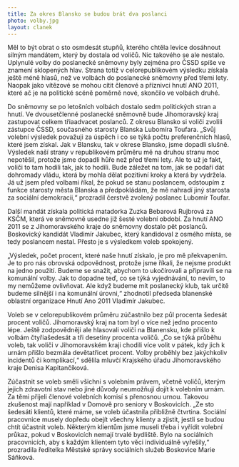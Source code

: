 ```yaml
---
title: Za okres Blansko se budou brát dva poslanci
photo: volby.jpg
layout: clanek
---
```


Měl to být obrat o sto osmdesát stupňů, kterého chtěla levice dosáhnout silným mandátem, který by dostala od voličů. Nic takového se ale nestalo. Uplynulé volby do poslanecké sněmovny byly zejména pro ČSSD spíše ve znamení sklopených hlav. Strana totiž v celorepublikovém výsledku získala ještě méně hlasů, než ve volbách do poslanecké sněmovny před třemi lety. Naopak jako vítězové se mohou cítit členové a příznivci hnutí ANO 2011, které ač je na politické scéně poměrně nové, skončilo ve volbách druhé. 

Do sněmovny se po letošních volbách dostalo sedm politických stran a hnutí. Ve dvousetčlenné poslanecké sněmovně bude Jihomoravský kraj zastupovat celkem třiaadvacet poslanců. Z okresu Blansko si voliči zvolili zástupce ČSSD, současného starosty Blanska Lubomíra Toufara. „Svůj volební výsledek považuji za úspěch i co se týká počtu preferenčních hlasů, které jsem získal. Jak v Blansku, tak v okrese Blansko, jsme dopadli slušně. Výsledek naší strany v republikovém průměru mě na druhou stranu moc nepotěšil, protože jsme dopadli hůře než před třemi lety. Ale to už je fakt, voliči to tam hodili tak, jak to hodili. Bude záležet na tom, jak se podaří dát dohromady vládu, která by mohla dělat pozitivní kroky a která by vydržela. Já už jsem před volbami říkal, že pokud se stanu poslancem, odstoupím z funkce starosty města Blanska a předpokládám, že mě nahradí jiný starosta za sociální demokracii,“ prozradil čerstvě zvolený poslanec Lubomír Toufar.

Další mandát získala politická matadorka Zuzka Bebarová Rujbrová za KSČM, která ve sněmovně usedne již šesté volební období. Za hnutí ANO 2011 se z Jihomoravského kraje do sněmovny dostalo pět poslanců. Boskovický kandidát Vladimír Jakubec, který kandidoval z osmého místa, se tedy poslancem nestal. Přesto je s výsledkem voleb spokojený.

„Výsledek, počet procent, které naše hnutí získalo, je pro mě překvapením. Je to pro nás obrovská odpovědnost, protože jsme říkali, že nejsme produkt na jedno použití. Budeme se snažit, abychom to ukočírovali a připravili se na komunální volby. Jak to dopadne teď, co se týká vyjednávání, to nevím, to my nemůžeme ovlivňovat. Ale když budeme mít poslanecký klub, tak určitě budeme silnější i na komunální úrovni,“ zhodnotil předseda blanenské oblastní organizace Hnutí Ano 2011 Vladimír Jakubec. 

Voleb se v celorepublikovém průměru zúčastnilo bez půl procenta šedesát procent voličů. Jihomoravský kraj na tom byl o více než jedno procento lépe. Ještě zodpovědněji ale hlasovali voliči na Blanensku, kde přišlo k volbám čtyřiašedesát a tři desetiny procenta voličů. „Co se týká průběhu voleb, tak voliči v Jihomoravském kraji chodili více volit v pátek, kdy jich k urnám přišlo bezmála devětatřicet procent. Volby proběhly bez jakýchkoliv incidentů či komplikací,“ sdělila mluvčí Krajského úřadu Jihomoravského kraje Denisa Kapitančíková. 

Zúčastnit se voleb směli všichni s volebním právem, včetně voličů, kterým jejich zdravotní stav nebo jiné důvody neumožňují dojít k volebním urnám. Za těmi přijeli členové volebních komisí s přenosnou urnou. Takovou zkušenost mají například v Domově pro seniory v Boskovicích. „Ze sto šedesáti klientů, které máme, se voleb účastnila přibližně čtvrtina. Sociální pracovnice musely dopředu obejít všechny klienty a zjistit, jestli se budou chtít účastnit voleb. Některým klientům jsme museli třeba i vyřídit volební průkaz, pokud v Boskovicích nemají trvalé bydliště. Bylo na sociálních pracovnicích, aby s každým klientem tyto věci individuálně vyřešily,“ prozradila ředitelka Městské správy sociálních služeb Boskovice Marie Sáňková.